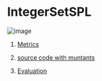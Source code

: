 # IntegerSetSPL


![image](https://raw.githubusercontent.com/test4cc/vamos2020/master/featureModel/Set.JPG)

1. [Metrics](https://github.com/test4cc/vamos2020/blob/master/metrics/Set.csv)
 
2. [source code with muntants](https://github.com/test4cc/vamos2020/tree/master/dataset_with_mutant/Set)

3. [Evaluation](https://github.com/test4cc/vamos2020/tree/master/workspace_IncLing/Set)

